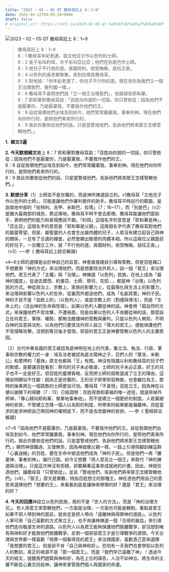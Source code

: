 ```yaml
---
title: "2023 – 02 – 05 QT 撒母耳記上 8：1~9"
date: 2025-04-12T04:09:20+0800
draft: false
# original_url: https://cmtc.tw/2023-02-05-qt-%e6%92%92%e6%af%8d%e8%80%b3%e8%a8%98%e4%b8%8a-8%ef%bc%9a19
---
```


![2023 – 02 – 05 QT 撒母耳記上 8：1\~9](/images/qt.jpg  "2023 – 02 – 05 QT 撒母耳記上 8：1\~9")

> 撒母耳記上 8：1\~9  
> 8：1 撒母耳年紀老邁，就立他兒子作以色列的士師。  
> 8：2 長子名叫約珥，次子名叫亞比亞；他們在別是巴作士師。  
> 8：3 他兒子不行他的道，貪圖財利，收受賄賂，屈枉正直。  
> 8：4 以色列的長老都聚集，來到拉瑪見撒母耳，  
> 8：5 對他說：「你年紀老邁了，你兒子不行你的道。現在求你為我們立一個王治理我們，像列國一樣。」  
> 8：6 撒母耳不喜悅他們說「立一個王治理我們」，他就禱告耶和華。  
> 8：7 耶和華對撒母耳說：「百姓向你說的一切話，你只管依從；因為他們不是厭棄你，乃是厭棄我，不要我作他們的王。  
> 8：8 自從我領他們出埃及到如今，他們常常離棄我，事奉別神。現在他們向你所行的，是照他們素來所行的。  
> 8：9 故此你要依從他們的話，只是當警戒他們，告訴他們將來那王怎樣管轄他們。」

**1.  經文3遍**

**2. 今天默想經文**撒上 8：7 耶和華對撒母耳說：「百姓向你說的一切話，你只管依從；因為他們不是厭棄你，乃是厭棄我，不要我作他們的王。  
8：8 自從我領他們出埃及到如今，他們常常離棄我，事奉別神。現在他們向你所行的，是照他們素來所行的。  
8：9 故此你要依從他們的話，只是當警戒他們，告訴他們將來那王怎樣管轄他們。」

**3. 默想分享**（1）士師並不是世襲的，而是神所揀選設立的。v1撒母耳「立他兒子作以色列的士師」，可能是讓他們作審判案件的助手。撒母耳平時巡行的範圍，是迦南地中部的「伯特利、吉甲、米斯巴、拉瑪」（7：16\~17），而「別是巴」（v2）是猶大最南部的城邑，靠近南地，撒母耳平時不會去那裡。撒母耳能讓他們當助手，表明他們的能力和表現應該不錯。「約珥」這個名字的意思是「耶和華是神」，「亞比亞」這個名字的意思是「耶和華是父親」，這兩個名字代表了撒母耳對他們的屬靈寄望。但是，屬聖靈的人也會生出屬肉體的兒子，人若沒有建立起自己與神的關係，一旦有了合適的機會，必然會顯出敗壞的肉體本相。所以這兩位父親面前的好兒子，一旦獨立工作，就「不行他的道，貪圖財利，收受賄賂，屈枉正直。」（v3）──參《 撒母耳記上綜合解讀》

v4\~6士師的選擇是出於神自己的旨意，神會直接親自引導與管教。但是百姓藉口不想要用「神的方式」來治理他們，而是想要效法外邦人，設一個「君王」來治理他們。君王代表了「主權」與「治理」，神揀選「以色列」民族，在地上成為「屬神的國度」，從過去摩西、約書亞、士師、祭司、先知…，都是神「治理」以色列民的方式。神從政治上、宗教上、家族的影響力上，從最簡化與生活上的影響力，來治理與影響以色列人的生命，從裏而外塑造他們，成為「名副其實」神的子民。神的子民不是「血統上的」（以色列人），或是宗教上的（割禮與律法），而是「生命上的」（活出神的生命與性情）。如果以色列人聽從神的話，神會用「超自然的方式」來保護他們不受攻擊，不遭禍患。但是如果以色列人不肯聽從神的話，那麼設立任何君王、軍隊、權勢，都無法敵擋神的管教與審判。只是以色列人無知，不明白神的旨意與法則，以為他們只要效法外邦人設立「偉大的君王」，便能保護他們不受侵略攻擊。沒想到等日後才發現，邪惡的君王正是神要管教以色列人的主要原因。

（2）古代中東各國的君王被認為是神明在地上的代表，集立法、執法、行政、軍事和宗教的權力於一身：埃及法老被認為是太陽神之子，亞捫人的「摩洛、米勒公」和摩押的「基抹」原文也都與「王」有關。神沒有阻擋以利和撒母耳的兒子們的敗壞，是要讓百姓看到：祭司的兒子未必敬虔，士師的兒子未必正直，好王的兒子也不一定是好王。但百姓的靈裡昏暗，反而把士師的腐敗當成了立王的理由，這理由明顯站不住腳：因為王是世襲的，王的兒子即使邪惡無能，也會繼位為王，那時的後果將比一個腐敗的士師更加可怕。撒母耳「不喜悅」百姓立王，因為神在以便以謝賜下的得勝（7：13）已經證明：百姓得救和蒙福的唯一途徑，就是除掉外邦神，「專心歸向耶和華，單單地事奉祂」，而不是建立一個更好的制度。人若棄絕神的安排，不管建立怎樣一個人以為對的制度，所帶來的結果都是偏離神。百姓當求的是求神把自己帶回神的權柄底下，而不是去改變神的安排。──參《 聖經綜合解讀》

v7\~9「因為他們不是厭棄你，乃是厭棄我，不要我作他們的王。自從我領他們出埃及到如今，他們常常離棄我，事奉別神。現在他們向你所行的，是照他們素來所行的。故此你要依從他們的話，只是當警戒他們，告訴他們將來那王怎樣管轄他們。」顯然神很難過，又很無奈，因為神就像父親一樣，一路上引導照顧訓練這群「心裏迷糊」的百姓，要在生命中塑造他們成為「神的子民」。但是他們一再「離棄神、事奉別神」，偏行己路。如今又想要「用人意另立一個王」來取代「神的揀選與治理」。只是這次神沒有拒絕，卻要藉著這事來成就祂的計畫。因此，神就任憑他們，讓撒母耳「只管依從」，並且「警戒他們，告訴他們將來那王怎樣管轄他們」（v9）。「那王」原文是單數，特指百姓想立的那種王。神任憑他們用自己的意思來選擇他們「想要的王」，來看看到底是讓神來帶領的好？還是「君王」來治理的好？

**4. 今天的回應**神設立以色列民族，用的不是「世人的方法」，而是「神的治理方式」。世人用君王來管轄他們，一方面是治理，一方面也可能是轄制。重點是君王如果不把人帶到神的面前，就肯定是把人帶向「遠離神與得罪神的道路」。以色列人寧可用「自己喜歡的方式來立王」，也不肯讓神揀選一個「合用的器皿」來引導他們走向敬虔生命的道路。以色列人以為君王能夠保護他們脫離戰爭，卻沒想到唯有與神和好才能救他們脫離戰爭，反倒一個邪惡君王才是引導戰爭的源頭。今天台灣與世界都一樣喜歡「倚靠一個看得見的君王」來治理國家，喜歡憑己意來選擇「我想要的君王」，但是卻不肯「自己與神和好」。恐怕有一天我們也會學到以色列人的教訓，真正的禍源不是「那一個君王」，而是「我們早已遠離了神」！透過今天的經文，提醒我們趕緊與神和好，為在上位的禱告，人治不如神治，將生命的主權不斷從心裏交託給神，讓神來掌管我們個人與國家的命運。